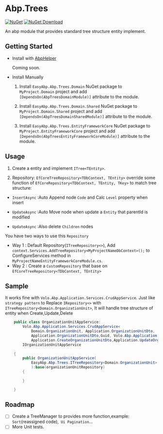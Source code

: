 # Abp.Trees

[![NuGet](https://img.shields.io/nuget/v/EasyAbp.Abp.Trees.Domain.Shared.svg?style=flat-square)](https://www.nuget.org/packages/EasyAbp.Abp.Trees.Domain.Shared)
[![NuGet Download](https://img.shields.io/nuget/dt/EasyAbp.Abp.Trees.Domain.Shared.svg?style=flat-square)](https://www.nuget.org/packages/EasyAbp.Abp.Trees.Domain.Shared)

An abp module that provides standard tree structure entity implement.

## Getting Started

* Install with [AbpHelper](https://github.com/EasyAbp/AbpHelper.GUI)

    Coming soon.

* Install Manually

    1. Install `EasyAbp.Abp.Trees.Domain` NuGet package to `MyProject.Domain` project and add `[DependsOn(AbpTreesDomainModule)]` attribute to the module.

    1. Install `EasyAbp.Abp.Trees.Domain.Shared` NuGet package to `MyProject.Domain.Shared` project and add `[DependsOn(AbpTreesDomainSharedModule)]` attribute to the module.

    1. Install `EasyAbp.Abp.Trees.EntityFrameworkCore` NuGet package to `MyProject.EntityFrameworkCore` project and add `[DependsOn(AbpTreesEntityFrameworkCoreModule)]` attribute to the module.    

## Usage

1. Create a entity and implement `ITree<TEntity>`.

1. Repository: 
`EfCoreTreeRepository<TDbContext, TEntity>` override some function of `EfCoreRepository<TDbContext, TEntity, TKey>` to match tree structure:

* `InsertAsync` :Auto Append node `Code` and Calc `Level` property when insert

* `UpdateAsync` :Auto Move node when update a `Entity` that parentId is modified

* `UpdateAsync` :Also delete `Children` nodes 

You have two ways to use this `Repository`

* Way 1 : Default Repository(`ITreeRepository<>`), Add `context.Services.AddTreeRepository<MyProjectNameDbContext>();` to ConfigureServices method in `MyProjectNameEntityFrameworkCoreModule.cs`.
* Way 2 : Create a `CustomRepository` that base on `EfCoreTreeRepository<TDbContext, TEntity>`

## Sample
It works fine with `Volo.Abp.Application.Services.CrudAppService`.
Just like `strategy pattern` to Replace `IRepository<>` with `ITreeRepository<Domain.OrganizationUnit>`,
It will handle tree structure of entity when Create,Update,Delete

```csharp
    public class OrganizationUnitAppService:
        Volo.Abp.Application.Services.CrudAppService<
            Domain.OrganizationUnit, Application.OrganizationUnitDto,
            Application.OrganizationUnitDto,Guid, Volo.Abp.Application.Dtos.IPagedAndSortedResultRequest,
            Application.CreateOrganizationUnitDto,Application.UpdateOrganizationUnitDto>,
        IOrganizationUnitAppService
        
    {
        public OrganizationUnitAppService(
            EasyAbp.Abp.Trees.ITreeRepository<Domain.OrganizationUnit> organizationUnitRepository
            ):base(organizationUnitRepository)
        {
            
        }

    }
```

## Roadmap

- [ ] Create a TreeManager to provides more function,example: `Sort`(reassigned code),` Ui Pagination`...
- [ ] More Unit tests.
